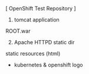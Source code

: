 [ OpenShift Test Repository ]

1. tomcat application

ROOT.war

2. Apache HTTPD static dir

static resources (html)
 - kubernetes & openshift logo